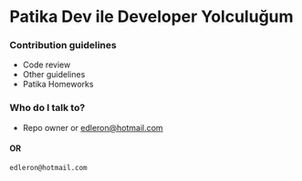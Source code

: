 # Patika Dev ile Developer Yolculuğum

### Contribution guidelines

* Code review
* Other guidelines
* Patika Homeworks


### Who do I talk to?

* Repo owner or edleron@hotmail.com

#### OR 
``` 
edleron@hotmail.com 